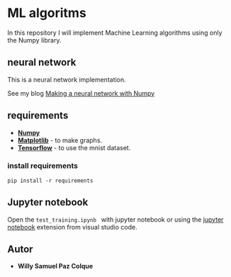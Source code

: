 # ML algoritms

In this repository I will implement Machine Learning algorithms using only the Numpy library.

## neural network

This is a neural network implementation.

See my blog [Making a neural network with Numpy](https://Link)

## requirements
- **[Numpy](https://numpy.org/doc/stable/user/whatisnumpy.html)**
- **[Matplotlib](https://matplotlib.org/)** - to make graphs.
- **[Tensorflow](https://www.tensorflow.org/api_docs/python/tf/keras/datasets/mnist)** - to use the mnist dataset.
### install requirements
```
pip install -r requirements
```

## Jupyter notebook
Open the `test_training.ipynb ` with jupyter notebook
or using the [jupyter notebook](https://marketplace.visualstudio.com/items?itemName=ms-toolsai.jupyter) extension from visual studio code.

## Autor
* **Willy Samuel Paz Colque**